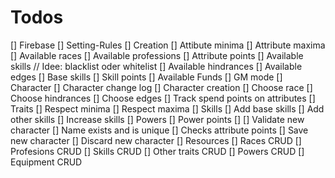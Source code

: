 # Todos

[] Firebase
[] Setting-Rules
  [] Creation
    [] Attibute minima
    [] Attribute maxima
    [] Available races
    [] Available professions
    [] Attribute points
    [] Available skills // Idee: blacklist oder whitelist
    [] Available hindrances
    [] Available edges
    [] Base skills
    [] Skill points
    [] Available Funds
[] GM mode
[] Character
  [] Character change log
  [] Character creation
    [] Choose race
    [] Choose hindrances
    [] Choose edges
    [] Track spend points on attributes
    [] Traits
      [] Respect minima
      [] Respect maxima
    [] Skills
      [] Add base skills
      [] Add other skills
      [] Increase skills
    [] Powers
      [] Power points
      []
    [] Validate new character
      [] Name exists and is unique
      [] Checks attribute points
    [] Save new character
    [] Discard new character
[] Resources
  [] Races CRUD
  [] Profesions CRUD
  [] Skills CRUD
  [] Other traits CRUD
  [] Powers CRUD
  [] Equipment CRUD
